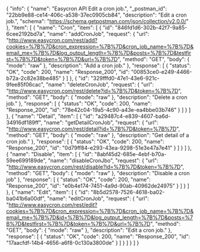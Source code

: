 {
  "info": {
    "name": "Easycron API Edit a cron job.",
    "_postman_id": "22bb9e88-ce14-406c-a538-37ec0905cb84",
    "description": "Edit a cron job.",
    "schema": "https://schema.getpostman.com/json/collection/v2.0.0/"
  },
  "item": [
    {
      "name": "Cron",
      "item": [
        {
          "id": "846fd1d6-302b-42f7-9a85-6cee2192bd7a",
          "name": "addCronJob",
          "request": {
            "url": "http://www.easycron.com/rest/add?cookies=%7B%7D&cron_expression=%7B%7D&cron_job_name=%7B%7D&email_me=%7B%7D&log_output_length=%7B%7D&posts=%7B%7D&testfirst=%7B%7D&token=%7B%7D&url=%7B%7D",
            "method": "GET",
            "body": {
              "mode": "raw"
            },
            "description": "Add a cron job."
          },
          "response": [
            {
              "status": "OK",
              "code": 200,
              "name": "Response_200",
              "id": "00853ce0-e249-4466-b72a-2c82e38be485"
            }
          ]
        },
        {
          "id": "329fffd0-47e1-43e6-921c-9fee85f06cac",
          "name": "deleteCronJob",
          "request": {
            "url": "http://www.easycron.com/rest/delete?id=%7B%7D&token=%7B%7D",
            "method": "GET",
            "body": {
              "mode": "raw"
            },
            "description": "Delete a cron job."
          },
          "response": [
            {
              "status": "OK",
              "code": 200,
              "name": "Response_200",
              "id": "78e42c04-19a5-4c90-a43e-ea4bbe03b746"
            }
          ]
        }
      ]
    },
    {
      "name": "Detail",
      "item": [
        {
          "id": "a29487c4-e839-4607-ba6d-34916df189ff",
          "name": "getDetailCronJob",
          "request": {
            "url": "http://www.easycron.com/rest/detail?id=%7B%7D&token=%7B%7D",
            "method": "GET",
            "body": {
              "mode": "raw"
            },
            "description": "Get detail of a cron job."
          },
          "response": [
            {
              "status": "OK",
              "code": 200,
              "name": "Response_200",
              "id": "0d79ff84-e293-43ea-9298-51e3e47a7e41"
            }
          ]
        }
      ]
    },
    {
      "name": "Disable",
      "item": [
        {
          "id": "8abf45d2-685e-4ebf-b70a-59ee699189de",
          "name": "disableCronJbo",
          "request": {
            "url": "http://www.easycron.com/rest/disable?id=%7B%7D&token=%7B%7D",
            "method": "GET",
            "body": {
              "mode": "raw"
            },
            "description": "Disable a cron job"
          },
          "response": [
            {
              "status": "OK",
              "code": 200,
              "name": "Response_200",
              "id": "e0b4e174-7451-4a9d-90ab-40962de24975"
            }
          ]
        }
      ]
    },
    {
      "name": "Edit",
      "item": [
        {
          "id": "8b5d2578-7526-4618-ba02-ba041b6a00df",
          "name": "editCronJob",
          "request": {
            "url": "http://www.easycron.com/rest/edit?cookies=%7B%7D&cron_expression=%7B%7D&cron_job_name=%7B%7D&email_me=%7B%7D&id=%7B%7D&log_output_length=%7B%7D&posts=%7B%7D&testfirst=%7B%7D&token=%7B%7D&url=%7B%7D",
            "method": "GET",
            "body": {
              "mode": "raw"
            },
            "description": "Edit a cron job."
          },
          "response": [
            {
              "status": "OK",
              "code": 200,
              "name": "Response_200",
              "id": "17aacfdf-14b4-4656-a6f8-0c130a3800de"
            }
          ]
        }
      ]
    }
  ]
}